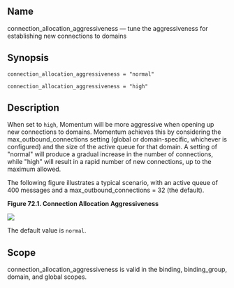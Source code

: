 <a name="conf.ref.connection_allocation_aggressiveness"></a>
## Name

connection_allocation_aggressiveness — tune the aggressiveness for establishing new connections to domains

## Synopsis

`connection_allocation_aggressiveness = "normal"`

`connection_allocation_aggressiveness = "high"`

<a name="idp24045120"></a>
## Description

When set to `high`, Momentum will be more aggressive when opening up new connections to domains. Momentum achieves this by considering the max_outbound_connections setting (global or domain-specific, whichever is configured) and the size of the active queue for that domain. A setting of "normal" will produce a gradual increase in the number of connections, while "high" will result in a rapid number of new connections, up to the maximum allowed.

The following figure illustrates a typical scenario, with an active queue of 400 messages and a max_outbound_connections = 32 (the default).

<a name="conf.ref.connagg-diagram"></a>

**Figure 72.1. Connection Allocation Aggressiveness**

![](images/connagg.png)

The default value is `normal`.

<a name="idp24052608"></a>
## Scope

connection_allocation_aggressiveness is valid in the binding, binding_group, domain, and global scopes.
